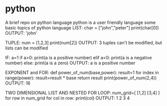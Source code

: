 # python
A brief repo on python language
python is a user friendly language
some basic topics of python language
LIST:
char = ["john","peter"]
print(char[0])
OUTPUT: 'john'

TUPLE:
num = [1,2,3]
print(num[2])
OUTPUT: 3
tuples can't be modified, but lists can be modified

IF:
a=1
if a>0:
    print(a is a positive number)
elif a<0:
    print(a is a negative number)
else:
    print(a is a zero)
OUTPUT: a is a positive number

EXPONENT and FOR:
def power_of_num(base,power):
    result=1
    for index in range(power):
        result=result * base
    return result
print(power_of_num(2,4))
OUTPUT: 16


TWO DIMENSIONAL LIST AND NESTED FOR LOOP:
num_grid=[
      [1,2]
      [3,4]
]
for row in num_grid
    for col in row:
        print(col)
OUTPUT: 1
        2
        3
        4


